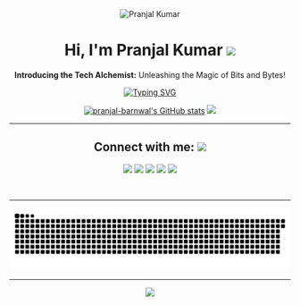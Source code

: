 <div align="center">
<img src="https://github.com/pranjal-barnwal/pranjal-barnwal/assets/71400605/3cb380d0-43a3-44c1-8476-7789d4f07194" alt="Pranjal Kumar">
<br>
<h1>Hi, I'm Pranjal Kumar  
<img src="https://github.com/askmoneymatters/.github/assets/71400605/718289e6-b71e-4c01-8fb0-66a5242029ff" width="70"></h1>
<p align="center"><b>Introducing the Tech Alchemist:</b> Unleashing the Magic of Bits and Bytes!</p>

<!-- Typing Effect -->
[![Typing SVG](https://readme-typing-svg.herokuapp.com?color=8ccf72&center=true&lines=App+Developer;Web+Developer;Competitive+Programmer;Tech+Alchemist;Open+Source+Developer;Finance+Geek;Machine-Learning+Enthusiast)](https://shareit.pics/0Y6XCT)


<!-- Stats -->
<a href="http://www.github.com/pranjal-barnwal"><img src="https://github-readme-stats.vercel.app/api?username=pranjal-barnwal&show_icons=true&hide=&count_private=true&title_color=8ccf72&text_color=ffffff&icon_color=8cd073&bg_color=000000&hide_border=true&show_icons=true" alt="pranjal-barnwal's GitHub stats" /></a>
<a href="http://www.github.com/pranjal-barnwal"><img src="https://github-readme-streak-stats.herokuapp.com/?user=pranjal-barnwal&stroke=ffffff&background=000000&ring=8ccf72&fire=fa8b00&currStreakNum=ffffff&currStreakLabel=8cd073&sideNums=ffffff&sideLabels=ffffff&dates=ffffff&hide_border=true" /></a>

<hr>

<h2 align="center">Connect with me: <img src="https://media.giphy.com/media/mGcNjsfWAjY5AEZNw6/giphy.gif" width="60"></h2>
<p align="center">
<a href="https://www.linkedin.com/in/pranjal-barnwal"><img src="https://img.shields.io/badge/-Pranjal_Kumar-blue?style=flat-square&logo=Linkedin&logoColor=white&link=https://www.linkedin.com/in/pranjal-barnwal/" /></a>
<a href="mailto:pranjalbarn@gmail.com"><img src="https://img.shields.io/badge/-pranjalbarn@gmail.com-eb493b?style=flat-square&logo=Gmail&logoColor=white&link=mailto:itselfpranjalkr@gmail.com" /></a>
<a href="https://twitter.com/pranjalBarnwal_"><img src="https://img.shields.io/badge/-pranjalBarnwal__-219df3?style=flat-square&logo=twitter&logoColor=white&link=https://twitter.com/pranjalBarnwal_" /></a>
<a href="https://www.figma.com/@pranjal_barnwal"><img src="https://img.shields.io/badge/-pranjal__barnwal_-09c47c?style=flat-square&logo=figma&logoColor=white&link=https://www.figma.com/@pranjal_barnwal" /></a>
<a href="https://instagram.com/pranjal____barnwal"><img src="https://img.shields.io/badge/-pranjal__barnwal_-fd7880?style=flat-square&logo=instagram&logoColor=white&link=https://instagram.com/pranjal__barnwal" /></a>
</p>
<br>

<hr>

<img src="https://github.com/pranjal-barnwal/pranjal-barnwal/blob/output/github-contribution-grid-snake.svg" alt="Snake Animation">

<hr/>

[![](https://visitcount.itsvg.in/api?id=pranjal-barnwal&label=Profile%20Views&color=3&icon=5&pretty=true)](https://github.com/pranjal-barnwal)
</div>

